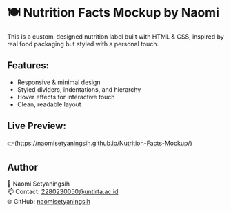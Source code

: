 # 🍽️ Nutrition Facts Mockup by Naomi

This is a custom-designed nutrition label built with HTML & CSS, inspired by real food packaging but styled with a personal touch.

## Features:
- Responsive & minimal design
- Styled dividers, indentations, and hierarchy
- Hover effects for interactive touch
- Clean, readable layout

## Live Preview:
👉(https://naomisetyaningsih.github.io/Nutrition-Facts-Mockup/)

## Author
👩 Naomi Setyaningsih  
📫 Contact: 2280230050@untirta.ac.id  
🌐 GitHub: [naomisetyaningsih](https://github.com/naomisetyaningsih)
